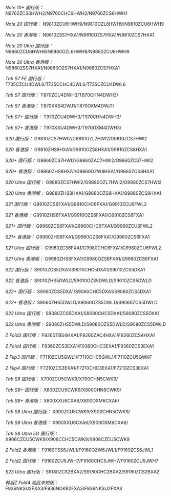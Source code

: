*Note 10+ 国行版：*
N9760ZCS6HWH2/N9760CHC6HWH2/N9760ZCS6HWH1

*Note 20 国行版：*
N9810ZCU6HWH9/N9810OZL6HWH9/N9810ZCU6HWH9

*Note 20 香港版：*
N9810ZSS7HXA1/N9810OZS7HXA1/N9810ZCS7HXA1

*Note 20 Ultra 国行版：*
N9860ZCU6HWH9/N9860OZL6HWH9/N9860ZCU6HWH9

*Note 20 Ultra 香港版：*
N9860ZSS7HXA1/N9860OZS7HXA1/N9860ZCS7HXA1

*Tab S7 FE 国行版：*
T735CZCU4DWL6/T735CCHC4DWL6/T735CZCU4DWL6

*Tab S7 国行版：*
T870ZCU4DWH3/T870CHN4DWH3/

*Tab S7 香港版：*
T870XXS4DWJ1/T870OXM4DWJ1/

*Tab S7+ 国行版：*
T970ZCU4DWH3/T970CHN4DWH3/

*Tab S7+ 香港版：*
T970XXU4DWH3/T970OXM4DWH3/

*S20 国行版：*
G9810ZCS7HWI2/G9810OZL7HWI2/G9810ZCS7HWI2

*S20 香港版：*
G9810ZHS8HXA1/G9810OZS8HXA1/G9810ZCS8HXA1

*S20+ 国行版：*
G9860ZCS7HWI2/G9860ZAC7HWI2/G9860ZCS7HWI2

*S20+ 香港版：*
G9860ZHS8HXA1/G9860OZW8HXA1/G9860ZCS8HXA1

*S20 Ultra 国行版：*
G9880ZCS7HWI2/G9880OZL7HWI2/G9880ZCS7HWI2

*S20 Ultra 香港版：*
G9880ZHS8HXA1/G9880OZS8HXA1/G9880ZCS8HXA1

*S21 国行版：*
G9910ZCS6FXA1/G9910CHC6FXA1/G9910ZCU6FWL2

*S21 香港版：*
G9910ZHS6FXA1/G9910OZS6FXA1/G9910ZCS6FXA1

*S21+ 国行版：*
G9960ZCS6FXA1/G9960CHC6FXA1/G9960ZCU6FWL2

*S21+ 香港版：*
G9960ZHS6FXA1/G9960OZS6FXA1/G9960ZCS6FXA1

*S21 Ultra 国行版：*
G9980ZCS6FXA1/G9980CHC6FXA1/G9980ZCU6FWL2

*S21 Ultra 香港版：*
G9980ZHS6FXA1/G9980OZS6FXA1/G9980ZCS6FXA1

*S22 国行版：*
S9010ZCS5DXA1/S9010CHC5DXA1/S9010ZCS5DXA1

*S22 香港版：*
S9010ZHS5DWLD/S9010OZS5DWLD/S9010ZCS5DWLD

*S22+ 国行版：*
S9060ZCS5DXA1/S9060CHC5DXA1/S9060ZCS5DXA1

*S22+ 香港版：*
S9060ZHS5DWLD/S9060OZS5DWLD/S9060ZCS5DWLD

*S22 Ultra 国行版：*
S9080ZCS5DXA1/S9080CHC5DXA1/S9080ZCS5DXA1

*S22 Ultra 香港版：*
S9080ZHS5DWLD/S9080OZS5DWLD/S9080ZCS5DWLD

*Z Fold3 国行版：*
F9260TBS4HXA1/F9260ZAC4HXA1/F9260ZCS4HXA1

*Z Fold4 国行版：*
F9360ZCS3EXA1/F9360CHC3EXA1/F9360ZCS3EXA1

*Z Flip3 国行版：*
F7110ZCU5GWL1/F7110CHC5GWL1/F7110ZCU5GWKF

*Z Flip4 国行版：*
F7210ZCS3EXA1/F7210CHC3EXA1/F7210ZCS3EXA1

*Tab S8 国行版：*
X700ZCU5CWK9/X700CHN5CWK9/

*Tab S8+ 国行版：*
X800ZCU5CWK9/X800CHN5CWK9/

*Tab S8+ 香港版：*
X800XXU6CXA6/X800OXM6CXA6/

*Tab S8 Ultra 国行版：*
X900ZCU5CWK9/X900CHN5CWK9/

*Tab S8 Ultra 香港版：*
X900XXU6CXA6/X900OXM6CXA6/

*Tab S8 Ultra 5G 国行版：*
X906CZCU5CWK9/X906CCHC5CWK9/X906CZCU5CWK9

*Z Fold2 香港版：*
F9160TSS6JWL1/F9160OZW6JWL1/F9160ZCS6JWL1

*Z Fold2 国行版：*
F9160ZCU5JWH7/F9160CHC5JWH7/F9160ZCU5JWH7

*S23 Ultra 国行版：*
S9180ZCS2BXA2/S9180CHC2BXA2/S9180ZCS2BXA2

*韩版Z Fold4 地区未知版：*
F936NKSU2FXA3/F936NOKR2FXA3/F936NKSU2FXA3

